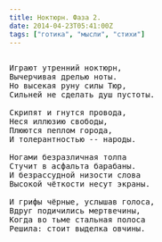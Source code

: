 ```yaml
---
title: Ноктюрн. Фаза 2.
date: 2014-04-23T05:41:00Z
tags: ["готика", "мысли", "стихи"]
---
```


<pre>

Играют утренний ноктюрн,
Вычерчивая дрелью ноты.
Но высекая руну силы Тюр,
Сильней не сделать душ пустоты.

Скрипят и гнутся провода,
Неся иллюзию свободы,
Плюются пеплом города,
И толерантностью -- народы.

Ногами безразличная толпа
Стучит в асфальта барабаны.
И безрассудной низости слова
Высокой чёткости несут экраны.

И грифы чёрные, услышав голоса,
Вдруг подичились мертвечины,
Когда во тьме стальная полоса
Решила: стоит выделка овчины.

</pre>